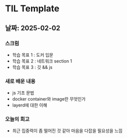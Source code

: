 # TIL Template

## 날짜: 2025-02-02

### 스크럼
- 학습 목표 1 : 도커 입문
- 학습 목표 2 : 네트워크 section 1
- 학습 목표 3 : 깃 && js

### 새로 배운 내용
- js 기초 문법
- docker container와 image란 무엇인가
- layerd에 대한 이해

### 오늘의 회고
- 최근 집중력이 좀 떨어진 것 같아 마음을 다잡을 필요성을 느낌
